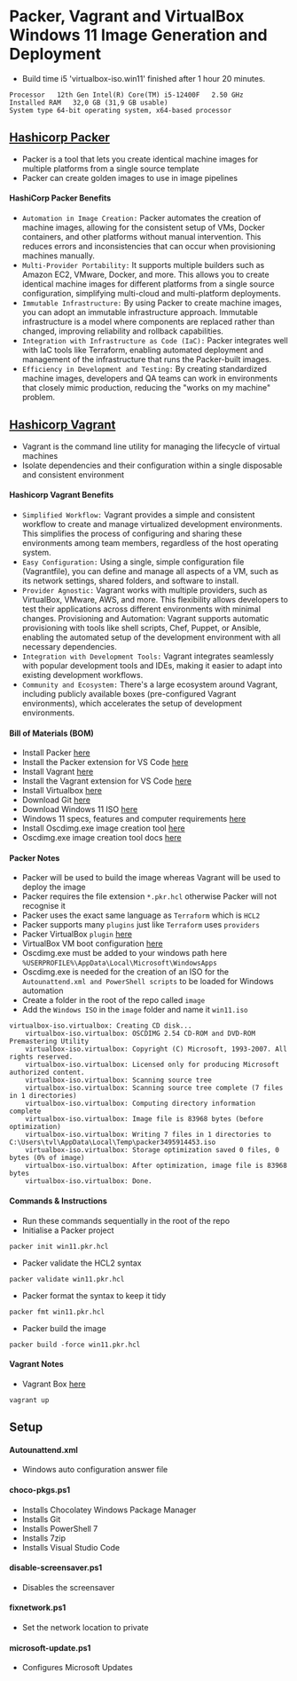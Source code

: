 # Packer, Vagrant and VirtualBox Windows 11 Image Generation and Deployment
- Build time i5 'virtualbox-iso.win11' finished after 1 hour 20 minutes.
```
Processor	12th Gen Intel(R) Core(TM) i5-12400F   2.50 GHz
Installed RAM	32,0 GB (31,9 GB usable)
System type	64-bit operating system, x64-based processor
```

## [Hashicorp Packer](https://developer.hashicorp.com/packer)
- Packer is a tool that lets you create identical machine images for multiple platforms from a single source template
- Packer can create golden images to use in image pipelines

#### HashiCorp Packer Benefits
- `Automation in Image Creation:` Packer automates the creation of machine images, allowing for the consistent setup of VMs, Docker containers, and other platforms without manual intervention. This reduces errors and inconsistencies that can occur when provisioning machines manually.
- `Multi-Provider Portability:` It supports multiple builders such as Amazon EC2, VMware, Docker, and more. This allows you to create identical machine images for different platforms from a single source configuration, simplifying multi-cloud and multi-platform deployments.
- `Immutable Infrastructure:` By using Packer to create machine images, you can adopt an immutable infrastructure approach. Immutable infrastructure is a model where components are replaced rather than changed, improving reliability and rollback capabilities.
- `Integration with Infrastructure as Code (IaC):` Packer integrates well with IaC tools like Terraform, enabling automated deployment and management of the infrastructure that runs the Packer-built images.
- `Efficiency in Development and Testing:` By creating standardized machine images, developers and QA teams can work in environments that closely mimic production, reducing the "works on my machine" problem.

## [Hashicorp Vagrant](https://developer.hashicorp.com/vagrant)
- Vagrant is the command line utility for managing the lifecycle of virtual machines
- Isolate dependencies and their configuration within a single disposable and consistent environment

#### Hashicorp Vagrant Benefits
- `Simplified Workflow:` Vagrant provides a simple and consistent workflow to create and manage virtualized development environments. This simplifies the process of configuring and sharing these environments among team members, regardless of the host operating system.
- `Easy Configuration:` Using a single, simple configuration file (Vagrantfile), you can define and manage all aspects of a VM, such as its network settings, shared folders, and software to install.
- `Provider Agnostic:` Vagrant works with multiple providers, such as VirtualBox, VMware, AWS, and more. This flexibility allows developers to test their applications across different environments with minimal changes.
Provisioning and Automation: Vagrant supports automatic provisioning with tools like shell scripts, Chef, Puppet, or Ansible, enabling the automated setup of the development environment with all necessary dependencies.
- `Integration with Development Tools:` Vagrant integrates seamlessly with popular development tools and IDEs, making it easier to adapt into existing development workflows.
- `Community and Ecosystem:` There's a large ecosystem around Vagrant, including publicly available boxes (pre-configured Vagrant environments), which accelerates the setup of development environments.

#### Bill of Materials (BOM)
- Install Packer [here](https://developer.hashicorp.com/packer/install)
- Install the Packer extension for VS Code [here](https://marketplace.visualstudio.com/items?itemName=4ops.packer)
- Install Vagrant [here](https://developer.hashicorp.com/vagrant/install?product_intent=vagrant)
- Install the Vagrant extension for VS Code [here](https://marketplace.visualstudio.com/items?itemName=marcostazi.VS-code-vagrantfile)
- Install Virtualbox [here](https://www.virtualbox.org/wiki/Downloads)
- Download Git [here](https://git-scm.com/downloads)
- Download Windows 11 ISO [here](https://www.microsoft.com/software-download/windows11)
- Windows 11 specs, features and computer requirements [here](https://www.microsoft.com/en-us/windows/windows-11-specifications)
- Install Oscdimg.exe image creation tool [here](http://www.sevenforums.com/attachments/general-discussion/32382d1256189124-make-bootable-iso-student-d-l-oscdimg.zip)
- Oscdimg.exe image creation tool docs [here](https://learn.microsoft.com/en-us/previous-versions/windows/it-pro/windows-vista/cc749036(v=ws.10)?redirectedfrom=MSDN)

#### Packer Notes
- Packer will be used to build the image whereas Vagrant will be used to deploy the image
- Packer requires the file extension `*.pkr.hcl` otherwise Packer will not recognise it
- Packer uses the exact same language as `Terraform` which is `HCL2`
- Packer supports many `plugins` just like `Terraform` uses `providers`
- Packer VirtualBox `plugin` [here](https://developer.hashicorp.com/packer/integrations/hashicorp/virtualbox/latest/components/builder/vm#floppy-configuration)
- VirtualBox VM boot configuration [here](https://developer.hashicorp.com/packer/integrations/hashicorp/virtualbox/latest/components/builder/vm#boot-configuration)
- Oscdimg.exe must be added to your windows path here `%USERPROFILE%\AppData\Local\Microsoft\WindowsApps`
- Oscdimg.exe is needed for the creation of an ISO for the `Autounattend.xml and PowerShell scripts` to be loaded for Windows automation
- Create a folder in the root of the repo called `image`
- Add the `Windows ISO` in the `image` folder and name it `win11.iso`

```
virtualbox-iso.virtualbox: Creating CD disk...
    virtualbox-iso.virtualbox: OSCDIMG 2.54 CD-ROM and DVD-ROM Premastering Utility
    virtualbox-iso.virtualbox: Copyright (C) Microsoft, 1993-2007. All rights reserved.
    virtualbox-iso.virtualbox: Licensed only for producing Microsoft authorized content.
    virtualbox-iso.virtualbox: Scanning source tree
    virtualbox-iso.virtualbox: Scanning source tree complete (7 files in 1 directories)
    virtualbox-iso.virtualbox: Computing directory information complete
    virtualbox-iso.virtualbox: Image file is 83968 bytes (before optimization)
    virtualbox-iso.virtualbox: Writing 7 files in 1 directories to C:\Users\tvl\AppData\Local\Temp\packer3495914453.iso
    virtualbox-iso.virtualbox: Storage optimization saved 0 files, 0 bytes (0% of image)
    virtualbox-iso.virtualbox: After optimization, image file is 83968 bytes
    virtualbox-iso.virtualbox: Done.
```

#### Commands & Instructions
- Run these commands sequentially in the root of the repo
- Initialise a Packer project
```
packer init win11.pkr.hcl
```
- Packer validate the HCL2 syntax
```
packer validate win11.pkr.hcl
```
- Packer format the syntax to keep it tidy
```
packer fmt win11.pkr.hcl
```
- Packer build the image
```
packer build -force win11.pkr.hcl
```

#### Vagrant Notes
- Vagrant Box [here](https://app.vagrantup.com/sachajw/boxes/win11)

```
vagrant up
```

## Setup

#### Autounattend.xml
- Windows auto configuration answer file

#### choco-pkgs.ps1
- Installs Chocolatey Windows Package Manager
- Installs Git
- Installs PowerShell 7
- Installs 7zip
- Installs Visual Studio Code

#### disable-screensaver.ps1
- Disables the screensaver

#### fixnetwork.ps1
- Set the network location to private

#### microsoft-update.ps1
- Configures Microsoft Updates